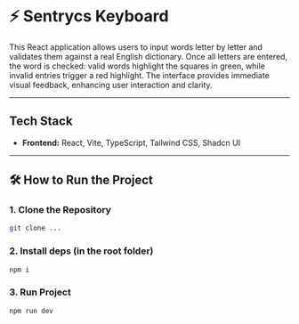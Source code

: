 # ⚡ Sentrycs Keyboard

This React application allows users to input words letter by letter and validates them against a real English dictionary. Once all letters are entered, the word is checked: valid words highlight the squares in green, while invalid entries trigger a red highlight. The interface provides immediate visual feedback, enhancing user interaction and clarity.

---

## Tech Stack

- **Frontend:** React, Vite, TypeScript, Tailwind CSS, Shadcn UI

---

## 🛠️ How to Run the Project

### 1. Clone the Repository

```bash
git clone ...
```

### 2. Install deps (in the root folder)

```bash
npm i
```

### 3. Run Project

```bash
npm run dev
```
